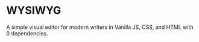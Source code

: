 # WYSIWYG
A simple visual editor for modern writers in Vanilla JS, CSS, and HTML with 0 dependencies.
